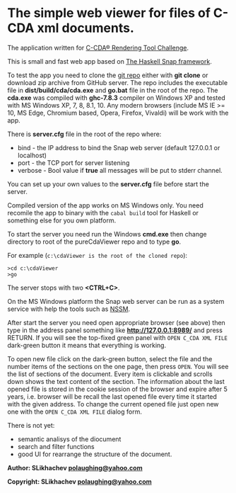 The simple web viewer for files of C-CDA xml documents.
==============================================
The application written for [C-CDA® Rendering Tool Challenge](http://www.hl7.org/events/toolingchallenge.cfm).

This is small and fast web app based on [The Haskell Snap framework](http://snapframework.com).

To test the app you need to clone the [git repo](https://github.com/SLikhachev/pureCdaViewer) either with 
**git clone** or download zip archive from GitHub server. The repo includes the executable file in 
**dist/build/cda/cda.exe** and **go.bat** file in the root of the repo. 
The **cda.exe** was compiled with **ghc-7.8.3** compiler on Windows XP and tested with MS Windows XP, 7, 8, 8.1, 10. 
Any modern browsers (include MS IE >= 10, MS Edge, Chromium based, Opera, Firefox, Vivaldi) will be work with the app.
 
There is **server.cfg** file in the root of the repo where:
 * bind - the IP address to bind the Snap web server (default 127.0.0.1 or localhost)
 * port - the TCP port for server listening
 * verbose - Bool value if **true** all messages will be put to stderr channel.

 You can set up your own values to the **server.cfg** file before start the server.
 
Compiled version of the app works on MS Windows only. You need recomile the app to binary with the `cabal build` 
tool for Haskell or something else for you own platform.
 
To start the server you need run the Windows **cmd.exe** then change directory to root of the pureCdaViewer repo and to type **go**.

For example (`c:\cdaViewer is the root of the cloned repo`):

    >cd c:\cdaViewer
    >go

The server stops with two **<CTRL+C>**.

On the MS Windows platform the Snap web server can be run as a system service with help the tools such as [NSSM](http://nssm.cc/).
  
After start the server you need open appropriate browser (see above) then type in the address panel something like **http://127.0.0.1:8989/**
and press RETURN. If you will see the top-fixed green panel with `OPEN C_CDA XML FILE` dark-green button it means that everything is working.

To open new file click on the dark-green button, select the file and the number items of the sections on the one page, then press `OPEN`.
You will see the list of sections of the document. Every item is clickable and scrolls down shows the text content of the section. The information about the last opened file is stored in the cookie session of the browser and expire after 5 years,
 i.e. browser will be recall the last opened file every time it started with the given address.  To change the current opened file just open new one with the `OPEN C_CDA XML FILE` dialog form.

There is not yet:

* semantic analisys of the diocument
* search and filter functions
* good UI for rearrange the structure of the document.

**Author:      SLikhachev <polaughing@yahoo.com>**

**Copyright:   SLikhachev <polaughing@yahoo.com>**

 

  